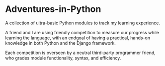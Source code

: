 Adventures-in-Python
====================

A collection of ultra-basic Python modules to track my learning experience.

A friend and I are using friendly competition to measure our progress while learning the language,
with an endgoal of having a practical, hands-on knowledge in both Python and the Django framework.

Each competition is overseen by a neutral third-party programmer friend, who grades module functionality, 
syntax, and efficiency.

